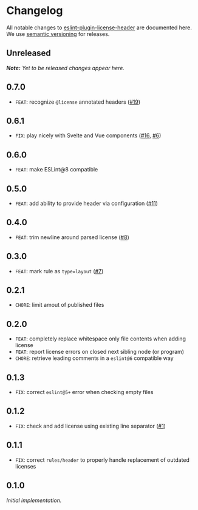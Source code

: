 # Changelog

All notable changes to [eslint-plugin-license-header](https://github.com/nikku/eslint-plugin-license-header) are documented here. We use [semantic versioning](http://semver.org/) for releases.

## Unreleased

___Note:__ Yet to be released changes appear here._

## 0.7.0

* `FEAT`: recognize `@license` annotated headers ([#19](https://github.com/nikku/eslint-plugin-license-header/issues/19))

## 0.6.1

* `FIX`: play nicely with Svelte and Vue components ([#16](https://github.com/nikku/eslint-plugin-license-header/pull/16), [#6](https://github.com/nikku/eslint-plugin-license-header/issue/6))

## 0.6.0

* `FEAT`: make ESLint@8 compatible

## 0.5.0

* `FEAT`: add ability to provide header via configuration ([#11](https://github.com/nikku/eslint-plugin-license-header/pull/11))

## 0.4.0

* `FEAT`: trim newline around parsed license ([#8](https://github.com/nikku/eslint-plugin-license-header/issues/8))

## 0.3.0

* `FEAT`: mark rule as `type=layout` ([#7](https://github.com/nikku/eslint-plugin-license-header/pull/7))

## 0.2.1

* `CHORE`: limit amout of published files

## 0.2.0

* `FEAT`: completely replace whitespace only file contents when adding license
* `FEAT`: report license errors on closed next sibling node (or program)
* `CHORE`: retrieve leading comments in a `eslint@6` compatible way

## 0.1.3

* `FIX`: correct `eslint@5+` error when checking empty files

## 0.1.2

* `FIX`: check and add license using existing line separator ([#1](https://github.com/nikku/eslint-plugin-license-header/issues/1))

## 0.1.1

* `FIX`: correct `rules/header` to properly handle replacement of outdated licenses

## 0.1.0

_Initial implementation._